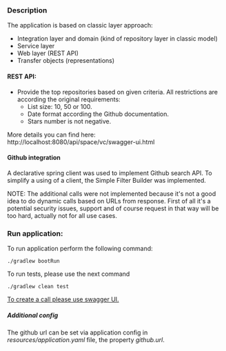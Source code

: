 ### Description

The application is based on classic layer approach:
- Integration layer and domain (kind of repository layer in classic model)
- Service layer
- Web layer (REST API)
- Transfer objects (representations)

#### REST API:
- Provide the top repositories based on given criteria.
  All restrictions are according the original requirements:
  - List size: 10, 50 or 100.
  - Date format according the Github documentation.
  - Stars number is not negative.

More details you can find here: http://localhost:8080/api/space/vc/swagger-ui.html

#### Github integration
A declarative spring client was used to implement Github search API. 
To simplify a using of a client, the Simple Filter Builder was implemented.

NOTE: The additional calls were not implemented because it's not a good idea to do dynamic calls based on URLs from response.
First of all it's a potential security issues, support and of course request in that way will be too hard, actually not for all use cases.

### Run application:
To run application perform the following command:
```shell
./gradlew bootRun
```
To run tests, please use the next command
```shell
./gradlew clean test
```
[To create a call please use swagger UI.](http://localhost:8080/api/space/vc/swagger-ui.html)

##### Additional config
The github url can be set via application config in _resources/application.yaml_ file, the property _github.url_.


